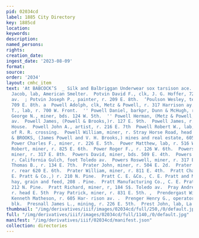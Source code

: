```yaml
---
pid: 02034cd
label: 1885 City Directory
key: 1885cd
location: 
keywords: 
description: 
named_persons: 
rights: 
creation_date: 
ingest_date: '2023-08-09'
format: 
source: 
order: '2034'
layout: cmhc_item
text: 'At BABCOCK’S  _ Silk and Balbriggan Underwear sox tarsison ace.  POT 203 PRE        Potts
  Jacob, lab, American Smelter.  Potvin David F., clk, J. G. Hoffer, 721 Harrison
  av.  ; Potvin Joseph P., painter, r. 209 E. 8th.  ‘Poulson Wesley, teamster, r.
  709 E. 8th. a  Powell Adolph, clk, Metz & Powell, r. 317 Harrison ay.  Powell Charies
  T., lab, r. 700 W. Front.  '' Powell Daniel, barkpr, Dunn & McHugh, r. 114 W. 4th.  Powell
  George N., miner, bds. 124 W. 5th.  '' Powell Herman, (Metz & Powell,) r. 317 Harrison
  av.  Powell James, (Powell & Brooks,)r. 127 E. 9th.  Powell James, r. Leadville
  House.  Powell John A., artist, r. 216 E. 7th  Powell Robert W., lab, r. Elm, west
  of R. R. crossing.  Powell William, miner, r. Stray Horse Road, head HE. 4th.  POWELL
  & BROOKS, (James Powell and V. H. Brooks,) mines and real estate, 605 Harrison av.  .
  Power Charles F., miner, r. 226 E. 5th.  Power Matthew, lab, r. 516 W. Chestnut.  Power
  Robert, miner, r. 825 E. 6th.  Power Roger F., r. 126 W. 6th.  Powers Charles R.,
  miner, r. 317 E. 8th.  Powers David, miner, bds. 509 E. 4th.  Powers Patrick, teamster,
  r. California Gulch, foot Toledo av.  Powers Roswell, miner, r. 317 E. 8th.  Powers
  Thomas B., r. 134 E. 7th.  Prater John, miner, r. 504 E. 2d.  Prater John C., miner,
  r. rear 620 E. 6th.  Prater William, miner, r. 811 E. 4th.  Pratt Charles E., (C.
  E. Pratt & Co.,) r. 210 N. Pine.  Pratt C. E. &Co., C. E. Pratt and M. J. Kilkenny,)
  hay, grain and feed, 208 . Pine.  Pratt Manufacturing Co., C. E. Pratt, manager,
  212 N. Pine.  Pratt Richard, miner, r, 184 S$. Toledo av.  Pray Andrew W., blksmith,
  r. head E. 5th  Pray Patrick, miner, r. 831 E. 5th. ,  Prendergast William J., tailor,
  Kenneth Matheson, r. 605 Har- rison av. .  Prenger Henry G., operator, r. 6 Chicago
  blk.  Presnall James L., mining, r. 226 E. 5th.  Prest John, lab, La Plata Smelter.       '
thumbnail: "/img/derivatives/iiif/images/02034cd/full/250,/0/default.jpg"
full: "/img/derivatives/iiif/images/02034cd/full/1140,/0/default.jpg"
manifest: "/img/derivatives/iiif/02034cd/manifest.json"
collection: directories
---
```

